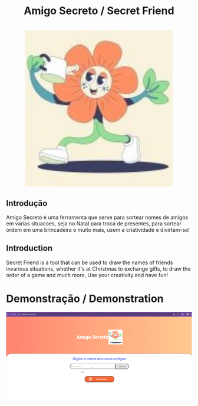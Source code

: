 <div align="center">
  <h1>Amigo Secreto / Secret Friend</h1>
  <br />
  <img src="https://github.com/Themarys24/secret-friend-challenge/blob/main/Imagens/imagem.jpg?raw=true" alt="Imagem do Amigo Secreto" width="400px">
</div>

## Introdução
Amigo Secreto é uma ferramenta que serve para sortear nomes de amigos em varias situacoes, seja no Natal para troca de presentes, para sortear ordem em uma brincadeira e muito mais, usem a criatividade e divirtam-se!

## Introduction
Secret Friend is a tool that can be used to draw the names of friends invarious situations, whether it's at Christmas to exchange gifts, to draw the order of a game and much more, Use your creativity and have fun!


  <h1>Demonstração / Demonstration</h1>
  <img src="https://github.com/Themarys24/secret-friend-challenge/blob/main/ChallengeAmigoSecreto-ezgif.com-optimize.gif?raw=true" alt="Secret Drienf Demonstration">


